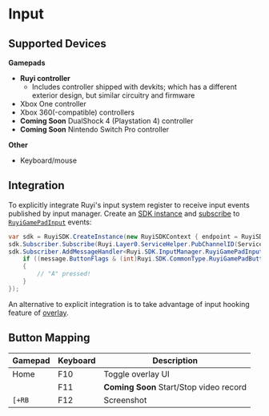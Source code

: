 # Input

## Supported Devices

__Gamepads__

- __Ruyi controller__
    - Includes controller shipped with devkits; which has a different exterior design, but similar circuitry and firmware
- Xbox One controller
- Xbox 360(-compatible) controllers
- __Coming Soon__ DualShock 4 (Playstation 4) controller
- __Coming Soon__ Nintendo Switch Pro controller

__Other__

* Keyboard/mouse

## Integration

To explicitly integrate Ruyi's input system register to receive input events published by input manager.  Create an [SDK instance](https://subor.github.io/api/cs/en-US/html/0c612cb2-48f2-a7bb-4726-7dbee95ea768.htm) and [subscribe](https://subor.github.io/api/cs/en-US/html/0b09fff9-d288-42c8-5470-2378590bb6d3.htm) to [`RuyiGamePadInput`](https://subor.github.io/api/cs/en-US/html/7232502d-e856-2b61-c19f-b0f8858c0f6b.htm) events:
```csharp
var sdk = RuyiSDK.CreateInstance(new RuyiSDKContext { endpoint = RuyiSDKContext.Endpoint.Console, EnabledFeatures = RuyiSDK.SDKFeatures.Basic });
sdk.Subscriber.Subscribe(Ruyi.Layer0.ServiceHelper.PubChannelID(ServiceIDs.INPUTMANAGER_INTERNAL));
sdk.Subscriber.AddMessageHandler<Ruyi.SDK.InputManager.RuyiGamePadInput>((topic, message) => {
    if ((message.ButtonFlags & (int)Ruyi.SDK.CommonType.RuyiGamePadButtonFlags.GamePad_A) != 0)
    {
        // "A" pressed!
    }
});
```

An alternative to explicit integration is to take advantage of input hooking feature of [overlay](overlay).

## Button Mapping

| Gamepad | Keyboard | Description
|-|-|-
| Home | F10 | Toggle overlay UI
|  | F11 | __Coming Soon__ Start/Stop video record
| `[+RB` | F12 | Screenshot
